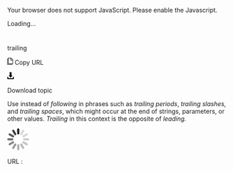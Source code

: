 Your browser does not support JavaScript. Please enable the Javascript.

Loading...

# 

trailing

![Copy URL](trailing_files/Copy.png)
Copy URL

![Download](trailing_files/Download.png)

Download topic

Use instead of *following* in phrases such as *trailing periods*, *trailing slashes,* and *trailing spaces*, which might occur at the end of strings, parameters, or other values. *Trailing* in this context is the opposite of *leading.*

![In progress](trailing_files/activity-large.gif)

URL :
